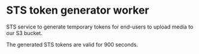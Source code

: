 # STS token generator worker

STS service to generate temporary tokens for end-users to upload media to our S3 bucket.

The generated STS tokens are valid for 900 seconds.
